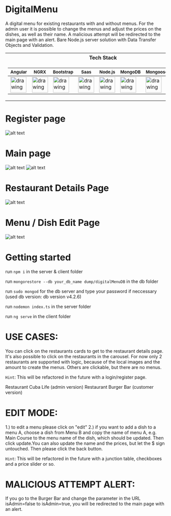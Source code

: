 # DigitalMenu

A digital menu for existing restaurants with and without menus. For the admin
user it is possible to change the menus and adjust the prices on the dishes,
as well as their name. A malicious attempt will be redirected to the main page 
with an alert. Bare Node.js server solution with Data Transfer Objects and Validation.

<table>
<tr><th>Tech Stack</th></tr>
<tr><td>

 <sub> Angular </sub> |  <sub> NGRX </sub> | <sub> Bootstrap </sub> | <sub> Saas </sub> | <sub> Node.js </sub> | <sub> MongoDB </sub> | <sub> Mongoose </sub> |  <sub> TypeScript </sub> 
|--|--|--|--|--|--|--|--
[<img src="https://github.com/nik-neg/digital-menu/blob//main/techstack_images/angular-icon.svg" alt="drawing" width="50"/>](https://angular.io/) | [<img src="https://github.com/nik-neg/digital-menu/blob//main/techstack_images/ngrx.png" alt="drawing" width="50"/>](https://ngrx.io/) | [<img src="https://github.com/nik-neg/digital-menu/blob//main/techstack_images/bootstrap.svg" alt="drawing" width="50"/>](https://getbootstrap.com/) |  [<img src="https://github.com/nik-neg/digital-menu/blob//main/techstack_images/sass.svg" alt="drawing" width="50"/>](https://sass-lang.com/) | [<img src="https://github.com/nik-neg/digital-menu/blob//main/techstack_images/nodejs.svg" alt="drawing" width="50"/>](https://nodejs.org/en/) |  [<img src="https://github.com/nik-neg/digital-menu/blob//main/techstack_images/mongodb.svg" alt="drawing" width="50"/>](https://www.mongodb.com/) |  [<img src="https://github.com/nik-neg/digital-menu/blob//main/techstack_images/mongoose.png" alt="drawing" width="50"/>](https://mongoosejs.com/) |  [<img src="https://github.com/nik-neg/digital-menu/blob//main/techstack_images/typescript-icon.svg" alt="drawing" width="50"/>](https://www.typescriptlang.org/) </td></tr> </table> 

 </table> 
 
 # Register page
![alt text](https://github.com/nik-neg/digital-menu/blob/login/app_images/0_register_page.png)
 
 # Main page
![alt text](https://github.com/nik-neg/digital-menu/blob/main/app_images/1_main_page.png)
![alt text](https://github.com/nik-neg/digital-menu/blob/main/app_images/2_main_page_carousel.png)

# Restaurant Details Page
![alt text](https://github.com/nik-neg/digital-menu/blob/main/app_images/3_restaurant_details_page.png)

# Menu / Dish Edit Page
![alt text](https://github.com/nik-neg/digital-menu/blob/main/app_images/4_menu_edit_page.png)

# Getting started

run `npm i` in the server & client folder

run `mongorestore --db your_db_name dump/digitalMenuDB` in the db folder 

run `sudo mongod` for the db server and type your password if neccessary (used db version: db version v4.2.6)
  
run `nodemon index.ts` in the server folder

run `ng serve` in the client folder

# USE CASES:
You can click on the restaurants cards to get to the restaurant details page.
It's also possible to click on the restaurants in the carousel.
For now only 2 restaurants are supported with logic, because of the local images and the
amount to create the menus. Others are clickable, but there are no menus.

`Hint`: This will be refactored in the future with a login/register page.

Restaurant Cuba Life (admin version)
Restaurant Burger Bar (customer version)

# EDIT MODE:
1.) to edit a menu please click on "edit"
2.) if you want to add a dish to a menu A, choose a dish from Menu B
and copy the name of menu A, e.g. Main Course to the menu name of the dish,
which should be updated. Then click update.You can also update the name and
the prices, but let the $ sign untouched.
Then please click the back button.

`Hint`: This will be refactored in the future with a junction table, checkboxes
and a price slider or so.

# MALICIOUS ATTEMPT ALERT:
If you go to the Burger Bar and change the parameter in the URL isAdmin=false to isAdmin=true,
you will be redirected to the main page with an alert.
